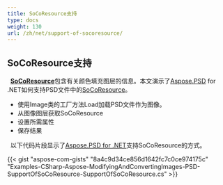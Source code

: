 ```yaml
---
title: SoCoResource支持
type: docs
weight: 130
url: /zh/net/support-of-socoresource/
---
```


## **SoCoResource支持**
` `[**SoCoResource**](https://reference.aspose.com/net/psd/aspose.psd.fileformats.psd.layers.layerresources/socoresource)包含有关颜色填充图层的信息。本文演示了[Aspose.PSD](https://products.aspose.com/psd) for .NET如何支持PSD文件中的[SoCoResource](https://reference.aspose.com/net/psd/aspose.psd.fileformats.psd.layers.layerresources/socoresource)。  

- 使用Image类的工厂方法Load加载PSD文件作为图像。
- 从图像图层获取SoCoResource
- 设置所需属性
- 保存结果

` `以下代码片段显示了[Aspose.PSD for .NET](https://products.aspose.com/psd/net)支持SoCoResource的方式。

{{< gist "aspose-com-gists" "8a4c9d34ce856d1642fc7c0ce974175c" "Examples-CSharp-Aspose-ModifyingAndConvertingImages-PSD-SupportOfSoCoResource-SupportOfSoCoResource.cs" >}}
